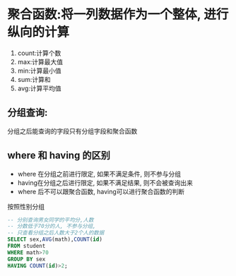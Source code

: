 # 聚合函数:将一列数据作为一个整体, 进行纵向的计算
1. count:计算个数
2. max:计算最大值
3. min:计算最小值
4. sum:计算和
5. avg:计算平均值

## 分组查询:
分组之后能查询的字段只有分组字段和聚合函数
## where 和 having 的区别
* where 在分组之前进行限定, 如果不满足条件, 则不参与分组
* having在分组之后进行限定, 如果不满足结果, 则不会被查询出来
* where 后不可以跟聚合函数, having可以进行聚合函数的判断

按照性别分组
```sql
-- 分别查询男女同学的平均分,人数 
-- 分数低于70分的人, 不参与分组,
-- 只查看分组之后人数大于2个人的数据
SELECT sex,AVG(math),COUNT(id) 
FROM student 
WHERE math>70 
GROUP BY sex 
HAVING COUNT(id)>2;
```
